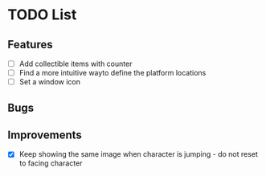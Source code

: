 # TODO List

## Features

- [ ] Add collectible items with counter
- [ ] Find a more intuitive wayto define the platform locations
- [ ] Set a window icon

## Bugs

## Improvements

- [x] Keep showing the same image when character is jumping - do not reset to facing character

